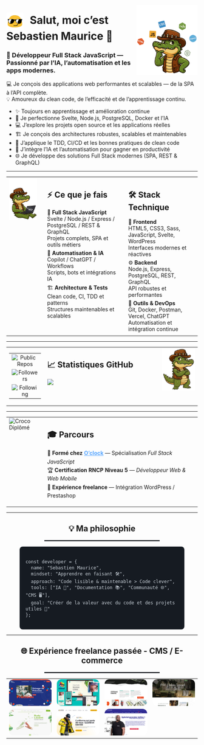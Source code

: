 <!-- 💻 Profil GitHub Pro - Sebastien Maurice -->
<!-- Version harmonisée & responsive - 2025 -->

<div>
  <!-- Image à droite -->
  <a href="https://raw.githubusercontent.com/sebastienmaurice/sebastienmaurice/refs/heads/main/dundee-croco-profil-right-1.png" target="_blank" rel="noopener noreferrer nofollow">
    <img 
      align="right" 
      width="32%" 
      src="https://raw.githubusercontent.com/sebastienmaurice/sebastienmaurice/refs/heads/main/dundee-croco-profil-right-1.png" 
      style="max-width:180px; display:block; margin-top:-20px;">
  </a>

  <!-- Titre principal -->
  <h1>
    <img src="https://raw.githubusercontent.com/sebastienmaurice/sebastienmaurice/refs/heads/main/blob-sunglasses.gif" 
         alt="emoji-blob" 
         style="width:45px; vertical-align:middle; margin-right:10px;">
    Salut, moi c’est <strong>Sebastien Maurice</strong> 👋
  </h1>

  <h3>
    🚀 Développeur Full Stack JavaScript — Passionné par l’IA, l’automatisation et les apps modernes.
  </h3>

  <p>
    💻 Je conçois des applications web performantes et scalables — de la SPA à l’API complète.<br>
    💡 Amoureux du clean code, de l’efficacité et de l’apprentissage continu.
  </p>

  <ul>
    <li>✨ Toujours en apprentissage et amélioration continue</li>
    <li>🌱 Je perfectionne Svelte, Node.js, PostgreSQL, Docker et l’IA</li>
    <li>💻 J’explore les projets open source et les applications réelles</li>
    <li>🏗️ Je conçois des architectures robustes, scalables et maintenables</li>
    <li>🧪 J’applique le TDD, CI/CD et les bonnes pratiques de clean code</li>
    <li>🤖 J’intègre l’IA et l’automatisation pour gagner en productivité</li>
    <li>🌐 Je développe des solutions Full Stack modernes (SPA, REST & GraphQL)</li>
  </ul>
</div>

---
<!-- ⚡ Ce que je fais + 🛠️ Stack Technique — TABLE 100% GitHub -->
<table align="center" cellspacing="0" cellpadding="0">
<tr>
  <!-- Croco -->
  <td valign="top" style="padding-right:20px;">
    <img src="https://raw.githubusercontent.com/sebastienmaurice/sebastienmaurice/main/croco-assis-2.png" width="250" alt="Croco Dundee">
  </td>

  <!-- Ce que je fais -->
  <td valign="top" style="padding-right:20px;">
    <h2>⚡ Ce que je fais</h2>
    <p style="margin:5px 0">
      🎯 <b>Full Stack JavaScript</b><br>
      Svelte / Node.js / Express / PostgreSQL / REST & GraphQL<br>
      Projets complets, SPA et outils métiers
    </p>
    <p style="margin:5px 0">
      🤖 <b>Automatisation & IA</b><br>
      Copilot / ChatGPT / Workflows<br>
      Scripts, bots et intégrations IA
    </p>
    <p style="margin:5px 0">
      🏗️ <b>Architecture & Tests</b><br>
      Clean code, CI, TDD et patterns<br>
      Structures maintenables et scalables
    </p>
  </td>

  <!-- Stack Technique -->
  <td valign="top">
    <h2>🛠️ Stack Technique</h2>
    <p style="margin:5px 0">
      🎨 <b>Frontend</b><br>
      HTML5, CSS3, Sass, JavaScript, Svelte, WordPress<br>
      Interfaces modernes et réactives
    </p>
    <p style="margin:5px 0">
      ⚙️ <b>Backend</b><br>
      Node.js, Express, PostgreSQL, REST, GraphQL<br>
      API robustes et performantes
    </p>
    <p style="margin:5px 0">
      🧰 <b>Outils & DevOps</b><br>
      Git, Docker, Postman, Vercel, ChatGPT<br>
      Automatisation et intégration continue
    </p>
  </td>
</tr>
</table>

---
<!-- 📈 Statistiques GitHub — 3 COLONNES 20% / 60% / 30% -->
<table align="center" cellspacing="0" cellpadding="0" width="100%">
<tr>
  <!-- Colonne badges -->
  <td valign="top" width="20%" style="padding-right:10px; text-align:center;">
    <table cellspacing="2" cellpadding="0" align="center">
      <tr><td><img src="https://img.shields.io/badge/Public%20Repos-XX-blue?style=flat" alt="Public Repos"></td></tr>
      <tr><td><img src="https://img.shields.io/badge/Followers-XX-green?style=flat" alt="Followers"></td></tr>
      <tr><td><img src="https://img.shields.io/badge/Following-XX-orange?style=flat" alt="Following"></td></tr>
    </table>
  </td>

  <!-- Colonne principale — Stats -->
  <td valign="top" width="60%" style="padding-right:10px;">
    <h2>📈 Statistiques GitHub</h2>
    <p style="margin:5px 0">
      <img src="https://github-readme-stats.vercel.app/api?username=sebastienmaurice&show_icons=true&theme=tokyonight&hide_border=true&count_private=true" width="100%">
    </p>
  </td>

  <!-- Croco -->
  <td valign="top" width="30%" style="text-align:center;">
    <img src="https://raw.githubusercontent.com/sebastienmaurice/sebastienmaurice/main/croco-dundee-debout-2.png" width="220" alt="Croco Dundee">
  </td>
</tr>
</table>

---

<!-- 🎓 Parcours — 2 COLONNES 20% / 80% -->
<table align="center" cellspacing="0" cellpadding="0" width="100%">
<tr>
  <!-- Croco -->
  <td valign="top" width="20%" style="padding-right:10px;">
    <img src="https://raw.githubusercontent.com/sebastienmaurice/sebastienmaurice/main/croco-diplome.png" 
         width="120" alt="Croco Diplômé">
  </td>

  <!-- Parcours -->
  <td valign="top" width="80%">
    <h2>🎓 Parcours</h2>
    <p style="line-height:1.6;">
      🧭 <b>Formé chez <a href="https://oclock.io" style="color:#58a6ff;">O’clock</a></b> — Spécialisation <i>Full Stack JavaScript</i><br>
      🏆 <b>Certification RNCP Niveau 5</b> — <i>Développeur Web & Web Mobile</i><br>
      💼 <b>Expérience freelance</b> — Intégration WordPress / Prestashop
    </p>
  </td>
</tr>
</table>

---
<!-- 💡 Philosophie -->
<div align="center">
  <h2>💡 Ma philosophie</h2>
  <hr style="width:60%; border:0.5px solid #30363d;">
</div>

<pre style="background:#161b22; color:#c9d1d9; padding:15px; border-radius:8px; text-align:left; width:80%; margin:auto; font-size:14px;">
<code>
const developer = {
  name: "Sebastien Maurice",
  mindset: "Apprendre en faisant 🛠️",
  approach: "Code lisible & maintenable > Code clever",
  tools: ["IA 🤖", "Documentation 📚", "Communauté 🌐", "CMS 🖥️"],
  goal: "Créer de la valeur avec du code et des projets utiles 🚀"
};
</code>
</pre>

---
<!-- 🌐 Expérience freelance passée - CMS / E-commerce -->
<div align="center">
  <h2>🌐 Expérience freelance passée - CMS / E-commerce</h2>
  <hr style="width:60%; border:0.5px solid #30363d;">
</div>

<!-- 🌟 Miniatures horizontales compatibles GitHub -->
<table align="center" cellspacing="20">
  <tr>
    <td>
      <a href="https://raw.githubusercontent.com/sebastienmaurice/sebastienmaurice/main/gsti62.jpg">
        <img src="https://raw.githubusercontent.com/sebastienmaurice/sebastienmaurice/main/gsti62.jpg" width="200" style="border-radius:12px;">
      </a>
    </td>
    <td>
      <a href="https://raw.githubusercontent.com/sebastienmaurice/sebastienmaurice/main/onaturel.jpg">
        <img src="https://raw.githubusercontent.com/sebastienmaurice/sebastienmaurice/main/onaturel.jpg" width="200" style="border-radius:12px;">
      </a>
    </td>
    <td>
      <a href="https://raw.githubusercontent.com/sebastienmaurice/sebastienmaurice/main/palimpseste.jpg">
        <img src="https://raw.githubusercontent.com/sebastienmaurice/sebastienmaurice/main/palimpseste.jpg" width="200" style="border-radius:12px;">
      </a>
    </td>
    <td>
      <a href="https://raw.githubusercontent.com/sebastienmaurice/sebastienmaurice/main/petitchateauvercourt.jpg">
        <img src="https://raw.githubusercontent.com/sebastienmaurice/sebastienmaurice/main/petitchateauvercourt.jpg" width="200" style="border-radius:12px;">
      </a>
    </td>
  </tr>
  <tr>
    <td>
      <a href="https://raw.githubusercontent.com/sebastienmaurice/sebastienmaurice/main/rudylesaint.jpg">
        <img src="https://raw.githubusercontent.com/sebastienmaurice/sebastienmaurice/main/rudylesaint.jpg" width="200" style="border-radius:12px;">
      </a>
    </td>
    <td>
      <a href="https://raw.githubusercontent.com/sebastienmaurice/sebastienmaurice/main/alternativ.jpg">
        <img src="https://raw.githubusercontent.com/sebastienmaurice/sebastienmaurice/main/alternativ.jpg" width="200" style="border-radius:12px;">
      </a>
    </td>
    <td>
      <a href="https://raw.githubusercontent.com/sebastienmaurice/sebastienmaurice/main/galaxy.jpg">
        <img src="https://raw.githubusercontent.com/sebastienmaurice/sebastienmaurice/main/galaxy.jpg" width="200" style="border-radius:12px;">
      </a>
    </td>
  </tr>
</table>
